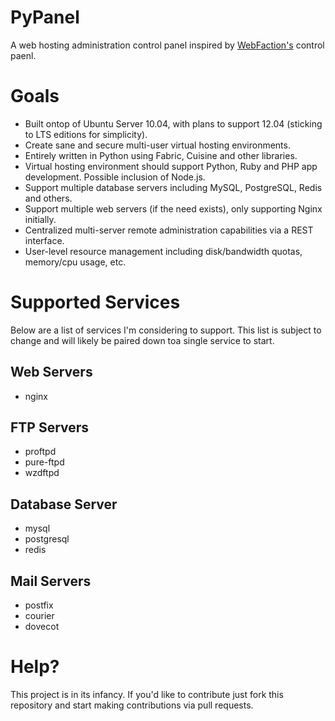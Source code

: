 PyPanel
=======

A web hosting administration control panel inspired by [WebFaction's](http://www.webfaction.net) control paenl.

# Goals

* Built ontop of Ubuntu Server 10.04, with plans to support 12.04 (sticking to LTS editions for simplicity).
* Create sane and secure multi-user virtual hosting environments.
* Entirely written in Python using Fabric, Cuisine and other libraries.
* Virtual hosting environment should support Python, Ruby and PHP app development. Possible inclusion of Node.js.
* Support multiple database servers including MySQL, PostgreSQL, Redis and others.
* Support multiple web servers (if the need exists), only supporting Nginx initially.
* Centralized multi-server remote administration capabilities via a REST interface.
* User-level resource management including disk/bandwidth quotas, memory/cpu usage, etc.

# Supported Services

Below are a list of services I'm considering to support. This list is subject to change and will likely be paired down
toa single service to start.

## Web Servers

* nginx

## FTP Servers

* proftpd
* pure-ftpd
* wzdftpd

## Database Server

* mysql
* postgresql
* redis

## Mail Servers

* postfix
* courier
* dovecot

# Help?

This project is in its infancy. If you'd like to contribute just fork this repository and start making contributions via
pull requests.
